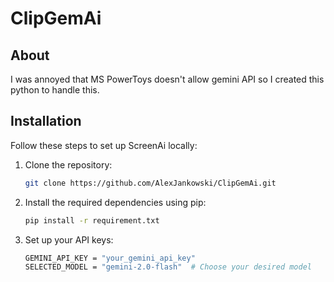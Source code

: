 # ClipGemAi

## About

I was annoyed that MS PowerToys doesn't allow gemini API so I created this python to handle this.

## Installation

Follow these steps to set up ScreenAi locally:  

1. Clone the repository:  
   ```bash
   git clone https://github.com/AlexJankowski/ClipGemAi.git

2. Install the required dependencies using pip:
     ```bash
   pip install -r requirement.txt
3. Set up your API keys:
    ```bash
    GEMINI_API_KEY = "your_gemini_api_key"
    SELECTED_MODEL = "gemini-2.0-flash"  # Choose your desired model
   

        
   

   
